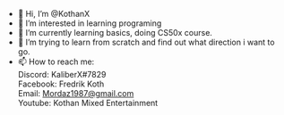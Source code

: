 - 👋 Hi, I’m @KothanX
- 👀 I’m interested in learning programing 
- 🌱 I’m currently learning basics, doing CS50x course.
- 💞️ I’m trying to learn from scratch and find out what direction i want to go.
- 📫 How to reach me: <br>
Discord: KaliberX#7829 <br>
Facebook: Fredrik Koth <br>
Email: Mordaz1987@gmail.com <br>
Youtube: Kothan Mixed Entertainment

<!---
Kothanz/Kothanz is a ✨ special ✨ repository because its `README.md` (this file) appears on your GitHub profile.
You can click the Preview link to take a look at your changes.
--->
